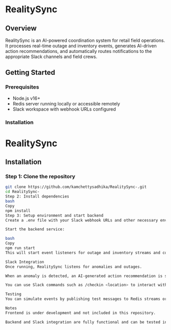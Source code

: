 # RealitySync

## Overview

RealitySync is an AI-powered coordination system for retail field operations.  
It processes real-time outage and inventory events, generates AI-driven action recommendations, and automatically routes notifications to the appropriate Slack channels and field crews.

## Getting Started

### Prerequisites

- Node.js v16+
- Redis server running locally or accessible remotely
- Slack workspace with webhook URLs configured

### Installation
# RealitySync

## Installation

### Step 1: Clone the repository

```bash
git clone https://github.com/kamchettysadhika/RealitySync-.git
cd RealitySync-
Step 2: Install dependencies
bash
Copy
npm install
Step 3: Setup environment and start backend
Create a .env file with your Slack webhook URLs and other necessary environment variables.

Start the backend service:

bash
Copy
npm run start
This will start event listeners for outage and inventory streams and connect to Slack for notifications.

Slack Integration
Once running, RealitySync listens for anomalies and outages.

When an anomaly is detected, an AI-generated action recommendation is sent to the relevant Slack channel automatically.

You can use Slack commands such as /checkin <location> to interact with RealitySync and track crew check-ins.

Testing
You can simulate events by publishing test messages to Redis streams or using provided test scripts.

Notes
Frontend is under development and not included in this repository.

Backend and Slack integration are fully functional and can be tested independently.

